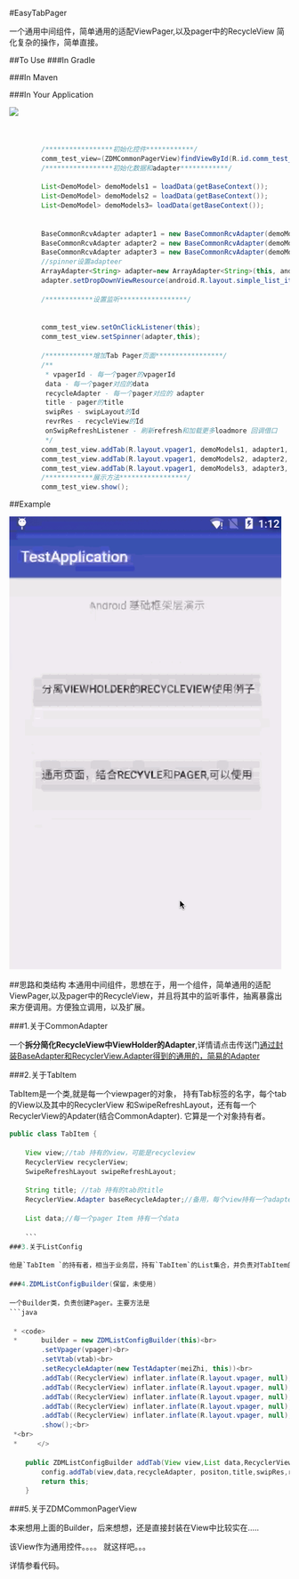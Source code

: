 
#EasyTabPager 

一个通用中间组件，简单通用的适配ViewPager,以及pager中的RecycleView
简化复杂的操作，简单直接。


##To Use
###In Gradle


###In Maven


###In Your Application

![](http://img.blog.csdn.net/20170330150152528?watermark/2/text/aHR0cDovL2Jsb2cuY3Nkbi5uZXQvY2NqNjU5/font/5a6L5L2T/fontsize/400/fill/I0JBQkFCMA==/dissolve/70/gravity/SouthEast)

```java


        /*****************初始化控件************/
        comm_test_view=(ZDMCommonPagerView)findViewById(R.id.comm_test_view);
        /*****************初始化数据和adapter************/

        List<DemoModel> demoModels1 = loadData(getBaseContext());
        List<DemoModel> demoModels2 = loadData(getBaseContext());
        List<DemoModel> demoModels3= loadData(getBaseContext());
        

        BaseCommonRcvAdapter adapter1 = new BaseCommonRcvAdapter(demoModels1);
        BaseCommonRcvAdapter adapter2 = new BaseCommonRcvAdapter(demoModels2);
        BaseCommonRcvAdapter adapter3 = new BaseCommonRcvAdapter(demoModels3);
        //spinner设置adapteer
        ArrayAdapter<String> adapter=new ArrayAdapter<String>(this, android.R.layout.simple_list_item_1, obj);
        adapter.setDropDownViewResource(android.R.layout.simple_list_item_1);

        /************设置监听*****************/


        comm_test_view.setOnClickListener(this);
        comm_test_view.setSpinner(adapter,this);
        
        /************增加Tab Pager页面*****************/
        /**
         * vpagerId - 每一个pager的vpagerId
         data - 每一个pager对应的data
         recycleAdapter - 每一个pager对应的 adapter
         title - pager的title
         swipRes - swipLayout的Id
         revrRes - recycleView的Id
         onSwipRefreshListener - 刷新refresh和加载更多loadmore 回调借口
         */
        comm_test_view.addTab(R.layout.vpager1, demoModels1, adapter1, "标-题1", R.id.sr_layout, R.id.list, this);
        comm_test_view.addTab(R.layout.vpager1, demoModels2, adapter2, "标-题2", R.id.sr_layout, R.id.list, this);
        comm_test_view.addTab(R.layout.vpager1, demoModels3, adapter3, "标-题3", R.id.sr_layout, R.id.list, this);
        /************展示方法*****************/
        comm_test_view.show();

```



##Example

![](https://github.com/ccj659/EasyTabPager/blob/master/easyTabPager2.gif)


##思路和类结构
本通用中间组件，思想在于，用一个组件，简单通用的适配ViewPager,以及pager中的RecycleView，并且将其中的监听事件，抽离暴露出来方便调用。方便独立调用，以及扩展。




###1.关于CommonAdapter

一个**拆分简化RecycleView中ViewHolder的Adapter**,详情请点击传送门[通过封装BaseAdapter和RecyclerView.Adapter得到的通用的，简易的Adapter](https://github.com/tianzhijiexian/CommonAdapter)

###2.关于TabItem

TabItem是一个类,就是每一个viewpager的对象， 持有Tab标签的名字，每个tab的View以及其中的RecyclerView 和SwipeRefreshLayout，还有每一个RecyclerView的Apdater(结合CommonAdapter). 它算是一个对象持有者。



```java 
public class TabItem {

    View view;//tab 持有的view，可能是recycleview
    RecyclerView recyclerView;
    SwipeRefreshLayout swipeRefreshLayout;

    String title; //tab 持有的tab的title
    RecyclerView.Adapter baseRecycleAdapter;//备用，每个view持有一个adapter

    List data;//每一个pager Item 持有一个data
    
    ```
###3.关于ListConfig

他是`TabItem `的持有者，相当于业务层，持有`TabItem`的List集合，并负责对TabItem的存取，以及监听设置。内部持有`InPagerAdapter` 保证viewpager的正常运转。它来作为中间层，和外部调用者进行交互。

###4.ZDMListConfigBuilder(保留，未使用)

一个Builder类，负责创建Pager。主要方法是
```java

 * <code>
 *      builder = new ZDMListConfigBuilder(this)<br>
        .setVpager(vpager)<br>
        .setVtab(vtab)<br>
        .setRecycleAdapter(new TestAdapter(meiZhi, this))<br>
        .addTab((RecyclerView) inflater.inflate(R.layout.vpager, null),"标-题1")<br>
        .addTab((RecyclerView) inflater.inflate(R.layout.vpager, null),"标-题2")<br>
        .addTab((RecyclerView) inflater.inflate(R.layout.vpager, null),"标-题3")<br>
        .addTab((RecyclerView) inflater.inflate(R.layout.vpager, null),"标-题4")<br>
        .addTab((RecyclerView) inflater.inflate(R.layout.vpager, null),"标-题5")<br>
        .show();<br>
 *<br>
 *     </>

    public ZDMListConfigBuilder addTab(View view,List data,RecyclerView.Adapter recycleAdapter, int positon, String title, int swipRes, int revrRes, OnSwipRefreshListener onSwipRefreshListener) {
        config.addTab(view,data,recycleAdapter, positon,title,swipRes,revrRes,onSwipRefreshListener);
        return this;
    }


```

###5.关于ZDMCommonPagerView

本来想用上面的Builder，后来想想，还是直接封装在View中比较实在.....

该View作为通用控件。。。。 就这样吧。。。 

详情参看代码。

 
